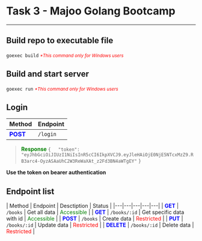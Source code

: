 # Task 3 - Majoo Golang Bootcamp

<hr>

## Build repo to executable file

`goexec build`
<small style="color: red;"><i>\*This command only for Windows users</i></small>

## Build and start server

`goexec run`
<small style="color: red;"><i>\*This command only for Windows users</i></small>

## Login
|Method|Endpoint|
|---|---|
|<b style="color: blue;">POST</b>| `/login` |
>
> <b style="color: green;">Response</b>
> `{`
> &nbsp;&nbsp;&nbsp;&nbsp;`"token": "eyJhbGciOiJIUzI1NiIsInR5cCI6IkpXVCJ9.eyJleHAiOjE0NjE5NTcxMzZ9.RB3arc4-OyzASAaUhC2W3ReWaXAt_z2Fd3BN4aWTgEY"`
> `}`
>&nbsp;

**Use the token on bearer authentication**

## Endpoint list
| Method   | Endpoint  | Desctiption  | Status  |
|---|---|---|---|---|
| <b style="color: blue;">GET</b>  | `/books`  | Get all data  | <span style="color: green;">Accessible</span>  |
| <b style="color: blue;">GET</b>  | `/books/:id`  | Get specific data with id  | <span style="color: green;">Accessible</span>  |
| <b style="color: blue;">POST</b>  | `/books`  | Create data  | <span style="color: red;">Restricted</span>  |
| <b style="color: blue;">PUT</b>  | `/books/:id`  | Update data  | <span style="color: red;">Restricted</span>  |
| <b style="color: blue;">DELETE</b>  | `/books/:id`  | Delete data  | <span style="color: red;">Restricted</span>  |